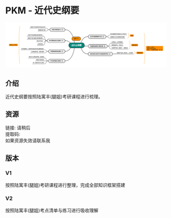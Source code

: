 # PKM - 近代史纲要  
![image text](./resources/近代史纲要.png)
## 介绍
近代史纲要按照陆寓丰(腿姐)考研课程进行梳理。
## 资源
链接: 请稍后  
提取码:   
如果资源失效请联系我  

## 版本
### V1   
按照陆寓丰(腿姐)考研课程进行整理，完成全部知识框架搭建   
### V2  
按照陆寓丰(腿姐)考点清单与练习进行吸收理解